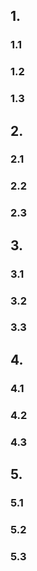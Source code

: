 ## 1. 
### 1.1 
### 1.2
### 1.3
## 2.
### 2.1
### 2.2
### 2.3
## 3.
### 3.1
### 3.2
### 3.3
## 4.
### 4.1
### 4.2
### 4.3
## 5.
### 5.1
### 5.2
### 5.3

